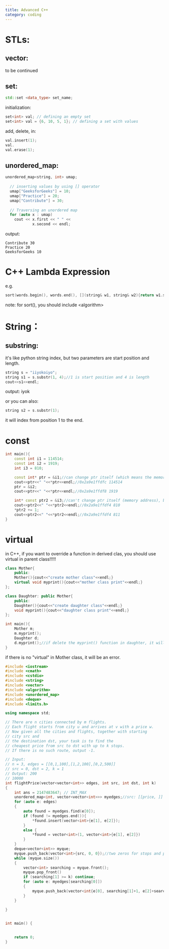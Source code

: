 ```yaml
---
title: Advanced C++
category: coding
---
```


# STLs:

## vector:

to be continued

## set: 

```C++
std::set <data_type> set_name;
```

initialization:

```C++
set<int> val; // defining an empty set
set<int> val = {6, 10, 5, 1}; // defining a set with values
```

add, delete, in:

```C++
val.insert(1);
val.
val.erase(1);
```

## unordered_map:

```C++
unordered_map<string, int> umap;
  
  // inserting values by using [] operator
  umap["GeeksforGeeks"] = 10;
  umap["Practice"] = 20;
  umap["Contribute"] = 30;
  
  // Traversing an unordered map
  for (auto x : umap)
    cout << x.first << " " << 
            x.second << endl;
```

output:

```
Contribute 30
Practice 20
GeeksforGeeks 10
```



# C++ Lambda Expression

e.g.

```c++
sort(words.begin(), words.end(), [](string& w1, string& w2){return w1.size()<w2.size();});
```

note: for sort(), you should include \<algorithm\>

# String：

## substring:

it's like python string index, but two parameters are start position and length.

```C++
string s = "iiyokoiyo";
string s1 = s.substr(1, 4);//1 is start position and 4 is length
cout<<s1<<endl;
```

output: iyok

or you can also:

```C++
string s2 = s.substr(1);
```

it will index from position 1 to the end.



# const

```C++
int main(){
    const int i1 = 114514;
    const int i2 = 1919;
    int i3 = 810;

    const int* ptr = &i1;//can change ptr itself (which means the memory address), but can't change the object it points to
    cout<<ptr<<" "<<*ptr<<endl;//0x2a9e1ffdfc 114514
    ptr = &i2;
    cout<<ptr<<" "<<*ptr<<endl;//0x2a9e1ffdf8 1919

    int* const ptr2 = &i3;//can't change ptr itself (memory address), but can change the object it points to
    cout<<ptr2<<" "<<*ptr2<<endl;//0x2a9e1ffdf4 810
    *ptr2 += 1;
    cout<<ptr2<<" "<<*ptr2<<endl;//0x2a9e1ffdf4 811
}
```

# virtual

in C++, if you want to override a function in derived clas, you should use virtual in parent class!!!!!

```C++
class Mother{
    public:
    Mother(){cout<<"create mother class"<<endl;}
    virtual void myprint(){cout<<"mother class print"<<endl;}
};

class Daughter: public Mother{
    public:
    Daughter(){cout<<"create daughter class"<<endl;}
    void myprint(){cout<<"daughter class print"<<endl;}
};

int main(){
    Mother m;
    m.myprint();
    Daughter d;
    d.myprint();//if delete the myprint() function in daughter, it will print "mother class print"
}
```

if there is no "virtual" in Mother class, it will be an error.



```C++
#include <iostream>
#include <cmath>
#include <cstdio>
#include <string>
#include <vector>
#include <algorithm>
#include <unordered_map>
#include <deque>
#include <limits.h> 

using namespace std;

// There are n cities connected by m flights.
// Each flight starts from city u and arrives at v with a price w.
// Now given all the cities and flights, together with starting
// city src and 
// the destination dst, your task is to find the
// cheapest price from src to dst with up to k stops.
// If there is no such route, output -1.

// Input:
// n = 3, edges = [[0,1,100],[1,2,100],[0,2,500]]
// src = 0, dst = 2, k = 1
// Output: 200
// 10000
int flightPrice(vector<vector<int>> edges, int src, int dst, int k)
{
    int ans = 2147483647; // INT_MAX
    unordered_map<int, vector<vector<int>>> myedges;//src: [[price, ]]
    for (auto e: edges)
    {
        auto found = myedges.find(e[0]);
        if (found != myedges.end()){
            *found.insert(vector<int>{e[1], e[2]});
        }
        else {
            *found = vector<int>(1, vector<int>{e[1], e[2]})
        }
    }
    deque<vector<int>> myque;
    myque.push_back(vector<int>{src, 0, 0});//two zeros for stops and price
    while (myque.size())
    {
        vector<int> searching = myque.front();
        myque.pop_front()
        if (searching[1] >= k) continue;
        for (auto e: myedges[searching[0]])
        {
            myque.push_back(vector<int{e[0], searching[1]+1, e[2]+searching[2]})
        }
    }
    
}


int main() {
    

    return 0;
}
```


